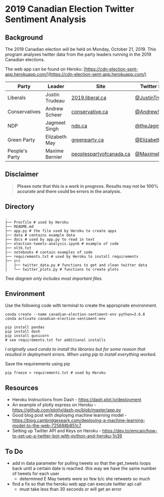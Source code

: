 # 2019 Canadian Election Twitter Sentiment Analysis

## Background

The 2019 Canadian election will be held on Monday, October 21, 2019. This program analyses twitter data from the party leaders running in the 2019 Canadian elections.

The web app can be found on Heroku: [https://cdn-election-sent-app.herokuapp.com/](https://cdn-election-sent-app.herokuapp.com/)


| Party          | Leader         | Site                                                            | Twitter Handle                                          |
|----------------|----------------|-----------------------------------------------------------------|---------------------------------------------------------|
| Liberals       | Justin Trudeau | [2019.liberal.ca](https://2019.liberal.ca/)                     | [@JustinTrudeau](https://twitter.com/JustinTrudeau)     |
| Conservatives  | Andrew Scheer  | [conservative.ca](https://www.conservative.ca/)                 | [@AndrewScheer](https://twitter.com/AndrewScheer)       |
| NDP            | Jagmeet Singh  | [ndp.ca](https://www.ndp.ca/)                                   | [@theJagmeetSingh](https://twitter.com/theJagmeetSingh) |
| Green Party    | Elizabeth May  | [greenparty.ca](https://www.greenparty.ca/en)                   | [@ElizabethMay](https://twitter.com/ElizabethMay)       |
| People's Party | Maxime Bernier | [peoplespartyofcanada.ca](https://www.peoplespartyofcanada.ca/) | [@MaximeBernier](https://twitter.com/MaximeBernier)     |


## Disclaimer

> **Please note that this is a work in progress. Results may not be 100% accurate and there could be errors in the analysis.**

## Directory

```
.
├── Procfile # used by Heroku
├── README.md
├── app.py # the file used by Heroku to create apps
├── data # contains example data
├── docs # used by app.py to read in text
├── election-tweets-analysis.ipynb # example of code
├── nltk.txt
├── notebooks # contain examples of code
├── requirements.txt # used by Heroku to install requirements
├── src
│   ├── twitter_data.py # functions to get and clean twitter data
│   └── twitter_plots.py # functions to create plots
```
*Tree diagram only includes most important files.*

## Environment

Use the following code with terminal to create the appropriate environment.

```
conda create --name canadian-election-sentiment-env python=3.6.8
conda activate canadian-election-sentiment-env

pip install pandas
pip install dash
pip install gunicorn
# see requirements.txt for additional installs
```

*I originally used conda to install the libraries but for some reason that resulted in deployment errors. When using pip to install everything worked.*

Save the requirements using pip

```
pip freeze > requirements.txt # used by Heroku
```

## Resources

- Heroku Instructions from Dash - https://dash.plot.ly/deployment
- An example of plotly express on Heroku - https://github.com/plotly/dash-px/blob/master/app.py
- Good blog post with deploying machine learning model - https://blog.cambridgespark.com/deploying-a-machine-learning-model-to-the-web-725688b851c7
- Setting up Twitter API and Keys on Heroku - https://dev.to/emcain/how-to-set-up-a-twitter-bot-with-python-and-heroku-1n39


## To Do

- add in data parameter for pulling tweets so that the get_tweets loops back until a certain date is reached. this way we have the same number of tweets for each user
    - determined E May tweets were so few b/c she retweets so much
- find a fix so that the heroku web app can execute twitter api call
    - must take less than 30 seconds or will get an error